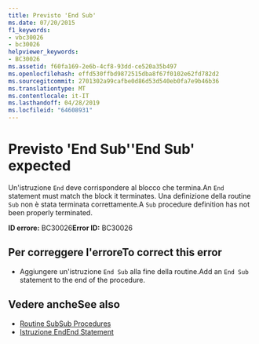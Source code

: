 ```yaml
---
title: Previsto 'End Sub'
ms.date: 07/20/2015
f1_keywords:
- vbc30026
- bc30026
helpviewer_keywords:
- BC30026
ms.assetid: f60fa169-2e6b-4cf8-93dd-ce520a35b497
ms.openlocfilehash: effd530ffbd9872515dba8f67f0102e62fd782d2
ms.sourcegitcommit: 2701302a99cafbe0d86d53d540eb0fa7e9b46b36
ms.translationtype: MT
ms.contentlocale: it-IT
ms.lasthandoff: 04/28/2019
ms.locfileid: "64608931"
---
```

# <a name="end-sub-expected"></a><span data-ttu-id="fcc2e-102">Previsto 'End Sub'</span><span class="sxs-lookup"><span data-stu-id="fcc2e-102">'End Sub' expected</span></span>
<span data-ttu-id="fcc2e-103">Un'istruzione `End` deve corrispondere al blocco che termina.</span><span class="sxs-lookup"><span data-stu-id="fcc2e-103">An `End` statement must match the block it terminates.</span></span> <span data-ttu-id="fcc2e-104">Una definizione della routine `Sub` non è stata terminata correttamente.</span><span class="sxs-lookup"><span data-stu-id="fcc2e-104">A `Sub` procedure definition has not been properly terminated.</span></span>  
  
 <span data-ttu-id="fcc2e-105">**ID errore:** BC30026</span><span class="sxs-lookup"><span data-stu-id="fcc2e-105">**Error ID:** BC30026</span></span>  
  
## <a name="to-correct-this-error"></a><span data-ttu-id="fcc2e-106">Per correggere l'errore</span><span class="sxs-lookup"><span data-stu-id="fcc2e-106">To correct this error</span></span>  
  
- <span data-ttu-id="fcc2e-107">Aggiungere un'istruzione `End Sub` alla fine della routine.</span><span class="sxs-lookup"><span data-stu-id="fcc2e-107">Add an `End Sub` statement to the end of the procedure.</span></span>  
  
## <a name="see-also"></a><span data-ttu-id="fcc2e-108">Vedere anche</span><span class="sxs-lookup"><span data-stu-id="fcc2e-108">See also</span></span>

- [<span data-ttu-id="fcc2e-109">Routine Sub</span><span class="sxs-lookup"><span data-stu-id="fcc2e-109">Sub Procedures</span></span>](../../visual-basic/programming-guide/language-features/procedures/sub-procedures.md)
- [<span data-ttu-id="fcc2e-110">Istruzione End</span><span class="sxs-lookup"><span data-stu-id="fcc2e-110">End Statement</span></span>](../../visual-basic/language-reference/statements/end-statement.md)
